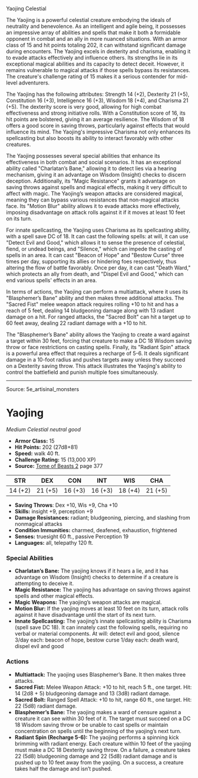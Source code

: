 <MonsterName/>Yaojing</MonsterName>
<CreatureType/>Celestial</CreatureType>

<summary>The Yaojing is a powerful celestial creature embodying the ideals of neutrality and benevolence. As an intelligent and agile being, it possesses an impressive array of abilities and spells that make it both a formidable opponent in combat and an ally in more nuanced situations. With an armor class of 15 and hit points totaling 202, it can withstand significant damage during encounters. The Yaojing excels in dexterity and charisma, enabling it to evade attacks effectively and influence others. Its strengths lie in its exceptional magical abilities and its capacity to detect deceit. However, it remains vulnerable to magical attacks if those spells bypass its resistances. The creature's challenge rating of 15 makes it a serious contender for mid-level adventurers.</summary>

<detail>

The Yaojing has the following attributes: Strength 14 (+2), Dexterity 21 (+5), Constitution 16 (+3), Intelligence 16 (+3), Wisdom 18 (+4), and Charisma 21 (+5). The dexterity score is very good, allowing for high combat effectiveness and strong initiative rolls. With a Constitution score of 16, its hit points are bolstered, giving it an average resilience. The Wisdom of 18 offers a good score in saving throws, particularly against effects that would influence its mind. The Yaojing's impressive Charisma not only enhances its spellcasting but also boosts its ability to interact favorably with other creatures. 

The Yaojing possesses several special abilities that enhance its effectiveness in both combat and social scenarios. It has an exceptional ability called "Charlatan’s Bane," allowing it to detect lies via a hearing mechanism, giving it an advantage on Wisdom (Insight) checks to discern deception. Additionally, its "Magic Resistance" grants it advantage on saving throws against spells and magical effects, making it very difficult to affect with magic. The Yaojing’s weapon attacks are considered magical, meaning they can bypass various resistances that non-magical attacks face. Its "Motion Blur" ability allows it to evade attacks more effectively, imposing disadvantage on attack rolls against it if it moves at least 10 feet on its turn. 

For innate spellcasting, the Yaojing uses Charisma as its spellcasting ability, with a spell save DC of 18. It can cast the following spells: at will, it can use "Detect Evil and Good," which allows it to sense the presence of celestial, fiend, or undead beings, and "Silence," which can impede the casting of spells in an area. It can cast "Beacon of Hope" and "Bestow Curse" three times per day, supporting its allies or hindering foes respectively, thus altering the flow of battle favorably. Once per day, it can cast "Death Ward," which protects an ally from death, and "Dispel Evil and Good," which can end various spells' effects in an area.

In terms of actions, the Yaojing can perform a multiattack, where it uses its "Blasphemer’s Bane" ability and then makes three additional attacks. The "Sacred Fist" melee weapon attack requires rolling +10 to hit and has a reach of 5 feet, dealing 14 bludgeoning damage along with 13 radiant damage on a hit. For ranged attacks, the "Sacred Bolt" can hit a target up to 60 feet away, dealing 22 radiant damage with a +10 to hit. 

The "Blasphemer’s Bane" ability allows the Yaojing to create a ward against a target within 30 feet, forcing that creature to make a DC 18 Wisdom saving throw or face restrictions on casting spells. Finally, its "Radiant Spin" attack is a powerful area effect that requires a recharge of 5-6. It deals significant damage in a 10-foot radius and pushes targets away unless they succeed on a Dexterity saving throw. This attack illustrates the Yaojing's ability to control the battlefield and punish multiple foes simultaneously.</detail>



---

Source: 5e_artisinal_monsters

# Yaojing

*Medium* *Celestial* *neutral good*

- **Armor Class:** 15
- **Hit Points:** 202 (27d8+81)
- **Speed:** walk 40 ft.
- **Challenge Rating:** 15 (13,000 XP)
- **Source:** [Tome of Beasts 2](https://koboldpress.com/kpstore/product/tome-of-beasts-2-for-5th-edition) page 377

| STR | DEX | CON | INT | WIS | CHA |
| --- | --- | --- | --- | --- | --- |
| 14 (+2) | 21 (+5) | 16 (+3) | 16 (+3) | 18 (+4) | 21 (+5) |

- **Saving Throws**: Dex +10, Wis +9, Cha +10
- **Skills:** insight +9, perception +9
- **Damage Resistances:** radiant; bludgeoning, piercing, and slashing from nonmagical attacks
- **Condition Immunities:** charmed, deafened, exhaustion, frightened
- **Senses:** truesight 60 ft., passive Perception 19
- **Languages:** all, telepathy 120 ft.

### Special Abilities

- **Charlatan’s Bane:** The yaojing knows if it hears a lie, and it has advantage on Wisdom (Insight) checks to determine if a creature is attempting to deceive it.
- **Magic Resistance:** The yaojing has advantage on saving throws against spells and other magical effects.
- **Magic Weapons:** The yaojing’s weapon attacks are magical.
- **Motion Blur:** If the yaojing moves at least 10 feet on its turn, attack rolls against it have disadvantage until the start of its next turn.
- **Innate Spellcasting:** The yaojing’s innate spellcasting ability is Charisma (spell save DC 18). It can innately cast the following spells, requiring no verbal or material components.
At will: detect evil and good, silence
3/day each: beacon of hope, bestow curse
1/day each: death ward, dispel evil and good

### Actions

- **Multiattack:** The yaojing uses Blasphemer’s Bane. It then makes three attacks.
- **Sacred Fist:** Melee Weapon Attack: +10 to hit, reach 5 ft., one target. Hit: 14 (2d8 + 5) bludgeoning damage and 13 (3d8) radiant damage.
- **Sacred Bolt:** Ranged Spell Attack: +10 to hit, range 60 ft., one target. Hit: 22 (5d8) radiant damage.
- **Blasphemer’s Bane:** The yaojing makes a ward of censure against a creature it can see within 30 feet of it. The target must succeed on a DC 18 Wisdom saving throw or be unable to cast spells or maintain concentration on spells until the beginning of the yaojing’s next turn.
- **Radiant Spin (Recharge 5-6):** The yaojing performs a spinning kick brimming with radiant energy. Each creature within 10 feet of the yaojing must make a DC 18 Dexterity saving throw. On a failure, a creature takes 22 (5d8) bludgeoning damage and 22 (5d8) radiant damage and is pushed up to 10 feet away from the yaojing. On a success, a creature takes half the damage and isn’t pushed.




